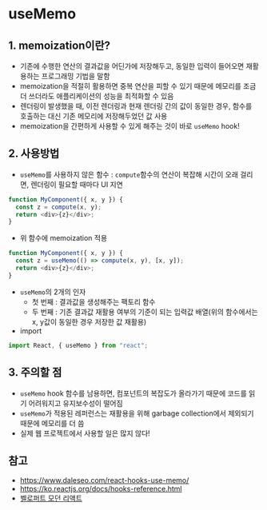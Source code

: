# useMemo
## 1. memoization이란?
- 기존에 수행한 연산의 결과값을 어딘가에 저장해두고, 동일한 입력이 들어오면 재활용하는 프로그래밍 기법을 말함
- memoization을 적절히 활용하면 중복 연산을 피할 수 있기 때문에 메모리를 조금 더 쓰더라도 애플리케이션의 성능을 최적화할 수 있음
- 렌더링이 발생했을 때, 이전 렌더링과 현재 렌더링 간의 값이 동일한 경우, 함수를 호출하는 대신 기존 메모리에 저장해두었던 값 사용
- memoization을 간편하게 사용할 수 있게 해주는 것이 바로 ```useMemo``` hook!

## 2. 사용방법
- ```useMemo```를 사용하지 않은 함수 : ```compute```함수의 연산이 복잡해 시간이 오래 걸리면, 렌더링이 필요할 때마다 UI 지연
```javascript
function MyComponent({ x, y }) {
  const z = compute(x, y);
  return <div>{z}</div>;
}
```
- 위 함수에 memoization 적용
```javascript
function MyComponent({ x, y }) {
  const z = useMemo(() => compute(x, y), [x, y]);
  return <div>{z}</div>;
}
```
- ```useMemo```의 2개의 인자
    - 첫 번째 : 결과값을 생성해주는 팩토리 함수
    - 두 번째 : 기존 결과값 재활용 여부의 기준이 되는 입력값 배열(위의 함수에서는 x, y값이 동일한 경우 저장한 값 재활용)
- import
```javascript
import React, { useMemo } from "react";
```

## 3. 주의할 점
- ```useMemo``` hook 함수를 남용하면, 컴포넌트의 복잡도가 올라가기 때문에 코드를 읽기 어려워지고 유지보수성이 떨어짐
- ```useMemo```가 적용된 레퍼런스는 재활용을 위해 garbage collection에서 제외되기 때문에 메모리를 더 씀
- 실제 웹 프로젝트에서 사용할 일은 많지 않다!

## 참고
- https://www.daleseo.com/react-hooks-use-memo/
- https://ko.reactjs.org/docs/hooks-reference.html
- [벨로퍼트 모던 리액트](https://react.vlpt.us/basic/17-useMemo.html)
